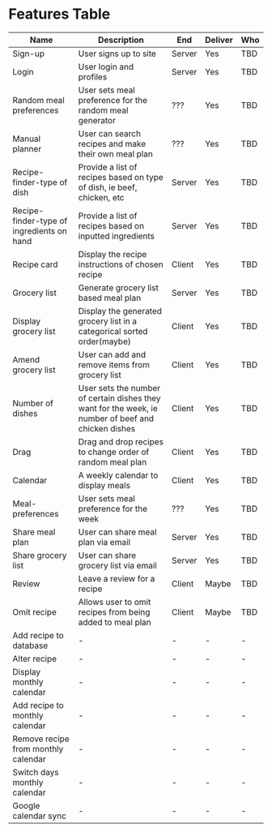 # Features Table

|Name|Description|End|Deliver|Who|
|-|-|-|-|-|
|Sign-up|User signs up to site|Server|Yes|TBD
|Login|User login and profiles|Server|Yes|TBD
|Random meal preferences|User sets meal preference for the random meal generator|???|Yes|TBD
|Manual planner|User can search recipes and make their own meal plan|???|Yes|TBD
|Recipe-finder-type of dish|Provide a list of recipes based on type of dish, ie beef, chicken, etc|Server|Yes|TBD
|Recipe-finder-type of ingredients on hand|Provide a list of recipes based on inputted ingredients|Server|Yes|TBD
|Recipe card|Display the recipe instructions of chosen recipe|Client|Yes|TBD
|Grocery list|Generate grocery list based meal plan|Server|Yes|TBD
|Display grocery list|Display the generated grocery list in a categorical sorted order(maybe)|Client|Yes|TBD
|Amend grocery list|User can add and remove items from grocery list|Client|Yes|TBD  
|Number of dishes|User sets the number of certain dishes they want for the week, ie number of beef and chicken dishes|Client|Yes|TBD
|Drag|Drag and drop recipes to change order of random meal plan|Client|Yes|TBD
|Calendar|A weekly calendar to display meals|Client|Yes|TBD
|Meal-preferences|User sets meal preference for the week|???|Yes|TBD
|Share meal plan|User can share meal plan via email|Server|Yes|TBD
|Share grocery list|User can share grocery list via email|Server|Yes|TBD
|Review|Leave a review for a recipe|Client|Maybe|TBD
|Omit recipe|Allows user to omit recipes from being added to meal plan|Client|Maybe|TBD
|Add recipe to database|-|-|-|-|
|Alter recipe|-|-|-|-|
|Display monthly calendar|-|-|-|-|
|Add recipe to monthly calendar|-|-|-|-|
|Remove recipe from monthly calendar|-|-|-|-|
|Switch days monthly calendar|-|-|-|-|
|Google calendar sync|-|-|-|-|

